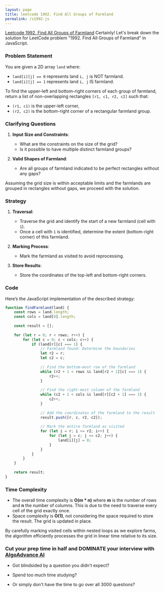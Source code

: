 ```yaml
---
layout: page
title: leetcode 1992. Find All Groups of Farmland
permalink: /s1992-js
---
```

[Leetcode 1992. Find All Groups of Farmland](https://algoadvance.github.io/algoadvance/l1992)
Certainly! Let's break down the solution for LeetCode problem "1992. Find All Groups of Farmland" in JavaScript.

### Problem Statement

You are given a 2D array `land` where:
- `land[i][j] == 0` represents land `i, j` is NOT farmland.
- `land[i][j] == 1` represents land `i, j` IS farmland.

To find the upper-left and bottom-right corners of each group of farmland, return a list of non-overlapping rectangles `[r1, c1, r2, c2]` such that:
- `(r1, c1)` is the upper-left corner,
- `(r2, c2)` is the bottom-right corner of a rectangular farmland group.

### Clarifying Questions
1. **Input Size and Constraints**:
   - What are the constraints on the size of the grid?
   - Is it possible to have multiple distinct farmland groups?

2. **Valid Shapes of Farmland**:
   - Are all groups of farmland indicated to be perfect rectangles without any gaps?
   
Assuming the grid size is within acceptable limits and the farmlands are grouped in rectangles without gaps, we proceed with the solution.

### Strategy

1. **Traversal**:
   - Traverse the grid and identify the start of a new farmland (cell with `1`).
   - Once a cell with `1` is identified, determine the extent (bottom-right corner) of this farmland.

2. **Marking Process**:
   - Mark the farmland as visited to avoid reprocessing.

3. **Store Results**:
   - Store the coordinates of the top-left and bottom-right corners.

### Code

Here’s the JavaScript implementation of the described strategy:

```javascript
function findFarmland(land) {
    const rows = land.length;
    const cols = land[0].length;
    
    const result = [];
    
    for (let r = 0; r < rows; r++) {
        for (let c = 0; c < cols; c++) {
            if (land[r][c] === 1) {
                // Farmland found: Determine the boundaries
                let r2 = r;
                let c2 = c;
                
                // Find the bottom-most row of the farmland
                while (r2 + 1 < rows && land[r2 + 1][c] === 1) {
                    r2++;
                }
                
                // Find the right-most column of the farmland
                while (c2 + 1 < cols && land[r][c2 + 1] === 1) {
                    c2++;
                }
                
                // Add the coordinates of the farmland to the result
                result.push([r, c, r2, c2]);
                
                // Mark the entire farmland as visited
                for (let i = r; i <= r2; i++) {
                    for (let j = c; j <= c2; j++) {
                        land[i][j] = 0;
                    }
                }
            }
        }
    }
    
    return result;
}
```

### Time Complexity

- The overall time complexity is **O(m * n)** where **m** is the number of rows and **n** the number of columns. This is due to the need to traverse every cell of the grid exactly once.
- Space complexity is **O(1)**, not considering the space required to store the result. The grid is updated in place.

By carefully marking visited cells within nested loops as we explore farms, the algorithm efficiently processes the grid in linear time relative to its size.


### Cut your prep time in half and DOMINATE your interview with [AlgoAdvance AI](https://algoAdvance.com)

- Got blindsided by a question you didn't expect?

- Spend too much time studying?

- Or simply don't have the time to go over all 3000 questions?

